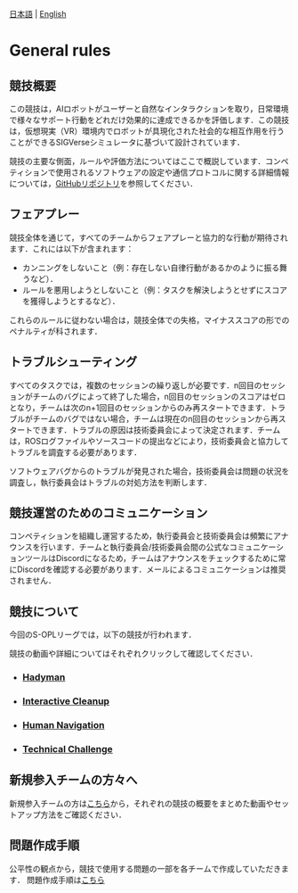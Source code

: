 [日本語](./gr_ja.md) | [English](./gr_en.md)

# General rules

## 競技概要

この競技は，AIロボットがユーザーと自然なインタラクションを取り，日常環境で様々なサポート行動をどれだけ効果的に達成できるかを評価します．この競技は，仮想現実（VR）環境内でロボットが具現化された社会的な相互作用を行うことができるSIGVerseシミュレータに基づいて設計されています．

競技の主要な側面，ルールや評価方法についてはここで概説しています．コンペティションで使用されるソフトウェアの設定や通信プロトコルに関する詳細情報については，[GitHubリポジトリ](https://github．com/RoboCupatHomeSim)を参照してください．

## フェアプレー

競技全体を通じて，すべてのチームからフェアプレーと協力的な行動が期待されます．これには以下が含まれます：
- カンニングをしないこと（例：存在しない自律行動があるかのように振る舞うなど）．
- ルールを悪用しようとしないこと（例：タスクを解決しようとせずにスコアを獲得しようとするなど）．

これらのルールに従わない場合は，競技全体での失格，マイナススコアの形でのペナルティが科されます．

## トラブルシューティング

すべてのタスクでは，複数のセッションの繰り返しが必要です．n回目のセッションがチームのバグによって終了した場合，n回目のセッションのスコアはゼロとなり，チームは次のn+1回目のセッションからのみ再スタートできます．トラブルがチームのバグではない場合，チームは現在のn回目のセッションから再スタートできます．トラブルの原因は技術委員会によって決定されます．チームは，ROSログファイルやソースコードの提出などにより，技術委員会と協力してトラブルを調査する必要があります．

ソフトウェアバグからのトラブルが発見された場合，技術委員会は問題の状況を調査し，執行委員会はトラブルの対処方法を判断します．

## 競技運営のためのコミュニケーション

コンペティションを組織し運営するため，執行委員会と技術委員会は頻繁にアナウンスを行います．チームと執行委員会/技術委員会間の公式なコミュニケーションツールはDiscordになるため，チームはアナウンスをチェックするために常にDiscordを確認する必要があります．メールによるコミュニケーションは推奨されません．

## 競技について
今回のS-OPLリーグでは，以下の競技が行われます．

競技の動画や詳細についてはそれぞれクリックして確認してください．
- ### [Hadyman](./hm_ja.md)
- ### [Interactive Cleanup](./ic_ja.md)
- ### [Human Navigation](./hn_ja.md)
- ### [Technical Challenge]()

## 新規参入チームの方々へ
新規参入チームの方は[こちら](./new_team_ja.md)から，それぞれの競技の概要をまとめた動画やセットアップ方法をご確認ください．

## 問題作成手順
公平性の観点から，競技で使用する問題の一部を各チームで作成していただきます．
問題作成手順は[こちら](./make_task_ja.md)

